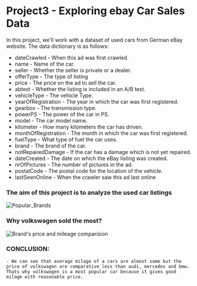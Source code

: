 # Project3 - Exploring ebay Car Sales Data
 In this project, we'll work with a dataset of used cars from German eBay website.
 The data dictionary is as follows:
  - dateCrawled - When this ad was first crawled.
  - name - Name of the car.
  - seller - Whether the seller is private or a dealer.
  - offerType - The type of listing
   - price - The price on the ad to sell the car.
  - abtest - Whether the listing is included in an A/B test.
  - vehicleType - The vehicle Type.
  - yearOfRegistration - The year in which the car was first registered.
  - gearbox - The transmission type.
  - powerPS - The power of the car in PS.
  - model - The car model name.
  - kilometer - How many kilometers the car has driven.
  - monthOfRegistration - The month in which the car was first registered.
  - fuelType - What type of fuel the car uses.
  - brand - The brand of the car.
  - notRepairedDamage - If the car has a damage which is not yet repaired.
  - dateCreated - The date on which the eBay listing was created.
  - nrOfPictures - The number of pictures in the ad.
  - postalCode - The postal code for the location of the vehicle.
  - lastSeenOnline - When the crawler saw this ad last online
 
 ### The aim of this project is to analyze the used car listings



   ![Popular_Brands](https://user-images.githubusercontent.com/70064467/121692208-b9639a00-ca7c-11eb-960f-9fa40e3596e5.png)

 ### Why volkswagen sold the most?
   ![Brand's price and mileage comparision](https://user-images.githubusercontent.com/70064467/121692230-c1233e80-ca7c-11eb-9ed0-95ba57d2e487.png)
   
  ### CONCLUSION:
    - We can see that average milage of a cars are almost same but the price of volkswagen are comparative less than audi, mercedes and bmw. Thats why volkswagen is a most popular car because it gives good milage with reasonable price.
